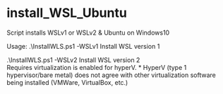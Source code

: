 # install_WSL_Ubuntu
Script installs WSLv1 or WSLv2 &amp; Ubuntu on Windows10 

Usage: 
  .\InstallWLS.ps1 -WSLv1
        Install WSL version 1
        
   .\InstallWLS.ps1 -WSLv2
        Install WSL version 2  
        Requires virtualization is enabled for hyperV. 
        * HyperV (type 1 hypervisor/bare metal) does not agree with other virtualization software being installed (VMWare, VirtualBox, etc.)
        
